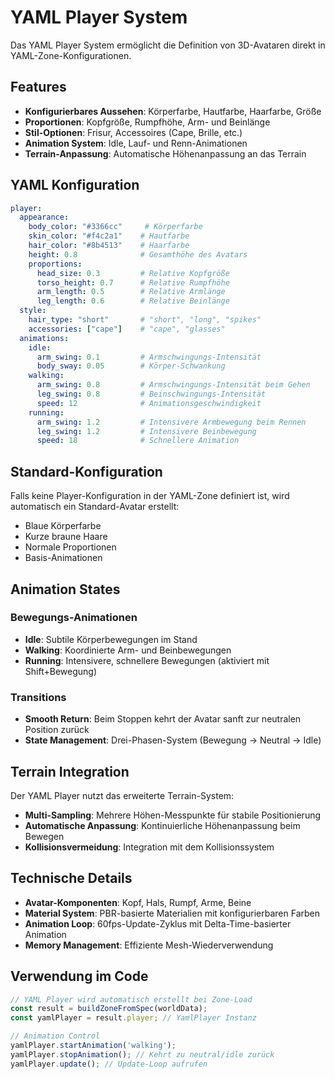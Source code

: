 # YAML Player System

Das YAML Player System ermöglicht die Definition von 3D-Avataren direkt in YAML-Zone-Konfigurationen.

## Features

- **Konfigurierbares Aussehen**: Körperfarbe, Hautfarbe, Haarfarbe, Größe
- **Proportionen**: Kopfgröße, Rumpfhöhe, Arm- und Beinlänge
- **Stil-Optionen**: Frisur, Accessoires (Cape, Brille, etc.)
- **Animation System**: Idle, Lauf- und Renn-Animationen
- **Terrain-Anpassung**: Automatische Höhenanpassung an das Terrain

## YAML Konfiguration

```yaml
player:
  appearance:
    body_color: "#3366cc"     # Körperfarbe
    skin_color: "#f4c2a1"    # Hautfarbe  
    hair_color: "#8b4513"    # Haarfarbe
    height: 0.8              # Gesamthöhe des Avatars
    proportions:
      head_size: 0.3         # Relative Kopfgröße
      torso_height: 0.7      # Relative Rumpfhöhe
      arm_length: 0.5        # Relative Armlänge
      leg_length: 0.6        # Relative Beinlänge
  style:
    hair_type: "short"       # "short", "long", "spikes"
    accessories: ["cape"]    # "cape", "glasses"
  animations:
    idle:
      arm_swing: 0.1         # Armschwingungs-Intensität
      body_sway: 0.05        # Körper-Schwankung
    walking:
      arm_swing: 0.8         # Armschwingungs-Intensität beim Gehen
      leg_swing: 0.8         # Beinschwingungs-Intensität
      speed: 12              # Animationsgeschwindigkeit
    running:
      arm_swing: 1.2         # Intensivere Armbewegung beim Rennen
      leg_swing: 1.2         # Intensivere Beinbewegung
      speed: 18              # Schnellere Animation
```

## Standard-Konfiguration

Falls keine Player-Konfiguration in der YAML-Zone definiert ist, wird automatisch ein Standard-Avatar erstellt:

- Blaue Körperfarbe
- Kurze braune Haare
- Normale Proportionen
- Basis-Animationen

## Animation States

### Bewegungs-Animationen
- **Idle**: Subtile Körperbewegungen im Stand
- **Walking**: Koordinierte Arm- und Beinbewegungen
- **Running**: Intensivere, schnellere Bewegungen (aktiviert mit Shift+Bewegung)

### Transitions
- **Smooth Return**: Beim Stoppen kehrt der Avatar sanft zur neutralen Position zurück
- **State Management**: Drei-Phasen-System (Bewegung → Neutral → Idle)

## Terrain Integration

Der YAML Player nutzt das erweiterte Terrain-System:
- **Multi-Sampling**: Mehrere Höhen-Messpunkte für stabile Positionierung
- **Automatische Anpassung**: Kontinuierliche Höhenanpassung beim Bewegen
- **Kollisionsvermeidung**: Integration mit dem Kollisionssystem

## Technische Details

- **Avatar-Komponenten**: Kopf, Hals, Rumpf, Arme, Beine
- **Material System**: PBR-basierte Materialien mit konfigurierbaren Farben
- **Animation Loop**: 60fps-Update-Zyklus mit Delta-Time-basierter Animation
- **Memory Management**: Effiziente Mesh-Wiederverwendung

## Verwendung im Code

```javascript
// YAML Player wird automatisch erstellt bei Zone-Load
const result = buildZoneFromSpec(worldData);
const yamlPlayer = result.player; // YamlPlayer Instanz

// Animation Control
yamlPlayer.startAnimation('walking');
yamlPlayer.stopAnimation(); // Kehrt zu neutral/idle zurück
yamlPlayer.update(); // Update-Loop aufrufen
```
